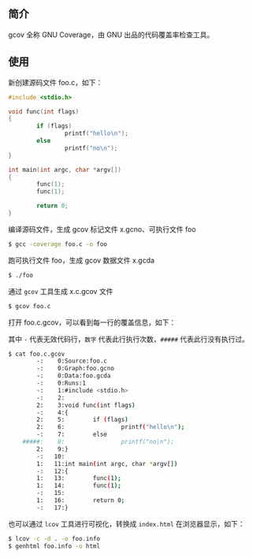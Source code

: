 ## 简介

gcov 全称 GNU Coverage，由 GNU 出品的代码覆盖率检查工具。

## 使用

新创建源码文件 foo.c，如下：

```c
#include <stdio.h>

void func(int flags)
{
        if (flags)
                printf("hello\n");
        else
                printf("no\n");
}

int main(int argc, char *argv[])
{
        func(1);
        func(1);

        return 0;
}
```

编译源码文件，生成 gcov 标记文件 x.gcno、可执行文件 foo

```bash
$ gcc -coverage foo.c -o foo
```

跑可执行文件 foo，生成 gcov 数据文件 x.gcda

```bash
$ ./foo
```

通过 `gcov` 工具生成 x.c.gcov 文件

```bash
$ gcov foo.c
```

打开 foo.c.gcov，可以看到每一行的覆盖信息，如下：

其中 `-` 代表无效代码行，`数字` 代表此行执行次数，`#####` 代表此行没有执行过。

```bash
$ cat foo.c.gcov
        -:    0:Source:foo.c
        -:    0:Graph:foo.gcno
        -:    0:Data:foo.gcda
        -:    0:Runs:1
        -:    1:#include <stdio.h>
        -:    2:
        2:    3:void func(int flags)
        -:    4:{
        2:    5:        if (flags)
        2:    6:                printf("hello\n");
        -:    7:        else
    #####:    8:                printf("no\n");
        2:    9:}
        -:   10:
        1:   11:int main(int argc, char *argv[])
        -:   12:{
        1:   13:        func(1);
        1:   14:        func(1);
        -:   15:
        1:   16:        return 0;
        -:   17:}
```

也可以通过 `lcov` 工具进行可视化，转换成 `index.html` 在浏览器显示，如下：

```bash
$ lcov -c -d . -o foo.info
$ genhtml foo.info -o html
```
